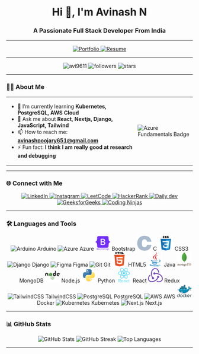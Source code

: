 
<h1 align="center">Hi 👋, I'm Avinash N</h1>
<h3 align="center">A Passionate Full Stack Developer From India</h3>

---

<p align="center">
  <a href="https://porfolioavi.web.app/" target="_blank">
    <img src="https://img.shields.io/badge/🌐%20View%20Portfolio-blue?style=for-the-badge" alt="Portfolio" />
  </a>
  <a href="https://drive.google.com/file/d/1cxsX1JpEHgDRGq-Qa8mThKyXNn_bAUyg/view?usp=drive_link" target="_blank">
    <img src="https://img.shields.io/badge/📄%20View%20Resume-green?style=for-the-badge" alt="Resume" />
  </a>
</p>

---

<p align="center">
  <img src="https://komarev.com/ghpvc/?username=avi9611&label=Profile%20views&color=0e75b6&style=flat" alt="avi9611" />
  <img src="https://img.shields.io/github/followers/avi9611?label=Followers&style=social" alt="followers" />
  <img src="https://img.shields.io/github/stars/avi9611?label=Stars&style=social" alt="stars" />
</p>

---

### 👨‍💻 About Me
<table>
  <tr>
    <td valign="top">

- 🌱 I’m currently learning **Kubernetes, PostgreSQL, AWS Cloud**  
- 💬 Ask me about **React, Nextjs, Django, JavaScript, Tailwind**  
- 📫 How to reach me: **avinashpoojary651@gmail.com**  
- ⚡ Fun fact: **I think I am really good at research and debugging**

</td>
<td>
  <img src="https://images.credly.com/size/340x340/images/be8fcaeb-c769-4858-b567-ffaaa73ce8cf/image.png" width="120" alt="Azure Fundamentals Badge" />
</td>
  </tr>
</table>

---


### 🌐 Connect with Me
<p align="center">
  <a href="https://linkedin.com/in/avinash-n-a99387286" target="_blank">
    <img src="https://img.shields.io/badge/LinkedIn-%230077B5.svg?style=for-the-badge&logo=linkedin&logoColor=white" alt="LinkedIn" />
  </a>
  <a href="https://instagram.com/_a_viii" target="_blank">
    <img src="https://img.shields.io/badge/Instagram-%23E4405F.svg?style=for-the-badge&logo=instagram&logoColor=white" alt="Instagram" />
  </a>
  <a href="https://leetcode.com/u/avinash516/" target="_blank">
    <img src="https://img.shields.io/badge/LeetCode-%23FFA116.svg?style=for-the-badge&logo=leetcode&logoColor=white" alt="LeetCode" />
  </a>
  <a href="https://www.hackerrank.com/profile/avinashpoojary61" target="_blank">
    <img src="https://img.shields.io/badge/HackerRank-%2320BE59.svg?style=for-the-badge&logo=hackerrank&logoColor=white" alt="HackerRank" />
  </a>
  <a href="https://app.daily.dev/avinashn" target="_blank">
    <img src="https://img.shields.io/badge/Daily.dev-%23000000.svg?style=for-the-badge&logo=daily.dev&logoColor=white" alt="Daily.dev" />
  </a>
  <a href="https://www.geeksforgeeks.org/user/avinashpomzls/" target="_blank">
    <img src="https://img.shields.io/badge/GeeksforGeeks-%2300C853.svg?style=for-the-badge&logo=geeksforgeeks&logoColor=white" alt="GeeksforGeeks" />
  </a>
  <a href="https://www.naukri.com/code360/profile/0fcf1d40-5584-43b3-99a4-68868ec8c89e" target="_blank">
    <img src="https://img.shields.io/badge/Coding Ninjas-%23FF5722.svg?style=for-the-badge&logo=codeninjas&logoColor=white" alt="Coding Ninjas" />
  </a>
</p>


---

### 🛠️ Languages and Tools
<div align="center">
  <img src="https://cdn.worldvectorlogo.com/logos/arduino-1.svg" alt="Arduino" width="40" height="40" /> <span>Arduino</span>
  <img src="https://www.vectorlogo.zone/logos/microsoft_azure/microsoft_azure-icon.svg" alt="Azure" width="40" height="40" /> <span>Azure</span>
  <img src="https://raw.githubusercontent.com/devicons/devicon/master/icons/bootstrap/bootstrap-plain-wordmark.svg" alt="Bootstrap" width="40" height="40" /> <span>Bootstrap</span>
  <img src="https://raw.githubusercontent.com/devicons/devicon/master/icons/c/c-original.svg" alt="C" width="40" height="40" /> <span>C</span>
  <img src="https://raw.githubusercontent.com/devicons/devicon/master/icons/css3/css3-original-wordmark.svg" alt="CSS3" width="40" height="40" /> <span>CSS3</span>
  <img src="https://cdn.worldvectorlogo.com/logos/django.svg" alt="Django" width="40" height="40" /> <span>Django</span>
  <img src="https://www.vectorlogo.zone/logos/figma/figma-icon.svg" alt="Figma" width="40" height="40" /> <span>Figma</span>
  <img src="https://www.vectorlogo.zone/logos/git-scm/git-scm-icon.svg" alt="Git" width="40" height="40" /> <span>Git</span>
  <img src="https://raw.githubusercontent.com/devicons/devicon/master/icons/html5/html5-original-wordmark.svg" alt="HTML5" width="40" height="40" /> <span>HTML5</span>
  <img src="https://raw.githubusercontent.com/devicons/devicon/master/icons/java/java-original.svg" alt="Java" width="40" height="40" /> <span>Java</span>
  <img src="https://raw.githubusercontent.com/devicons/devicon/master/icons/mongodb/mongodb-original-wordmark.svg" alt="MongoDB" width="40" height="40" /> <span>MongoDB</span>
  <img src="https://raw.githubusercontent.com/devicons/devicon/master/icons/nodejs/nodejs-original-wordmark.svg" alt="Node.js" width="40" height="40" /> <span>Node.js</span>
  <img src="https://raw.githubusercontent.com/devicons/devicon/master/icons/python/python-original.svg" alt="Python" width="40" height="40" /> <span>Python</span>
  <img src="https://raw.githubusercontent.com/devicons/devicon/master/icons/react/react-original-wordmark.svg" alt="React" width="40" height="40" /> <span>React</span>
  <img src="https://raw.githubusercontent.com/devicons/devicon/master/icons/redux/redux-original.svg" alt="Redux" width="40" height="40" /> <span>Redux</span>
  <img src="https://www.vectorlogo.zone/logos/tailwindcss/tailwindcss-icon.svg" alt="TailwindCSS" width="40" height="40" /> <span>TailwindCSS</span>
  <img src="https://www.vectorlogo.zone/logos/postgresql/postgresql-icon.svg" alt="PostgreSQL" width="40" height="40" /> <span>PostgreSQL</span>
  <img src="https://www.vectorlogo.zone/logos/amazon_aws/amazon_aws-icon.svg" alt="AWS" width="40" height="40" /> <span>AWS</span>
  <img src="https://raw.githubusercontent.com/devicons/devicon/master/icons/docker/docker-original-wordmark.svg" alt="Docker" width="40" height="40" /> <span>Docker</span>
  <img src="https://www.vectorlogo.zone/logos/kubernetes/kubernetes-icon.svg" alt="Kubernetes" width="40" height="40" /> <span>Kubernetes</span>
  <img src="https://cdn.worldvectorlogo.com/logos/nextjs-2.svg" alt="Next.js" width="40" height="40" /> <span>Next.js</span>
</div>


---

### 📊 GitHub Stats
<div align="center">
  <img src="https://github-readme-stats.vercel.app/api?username=avi9611&show_icons=true&locale=en&theme=radical" alt="GitHub Stats" />
  <img src="https://github-readme-streak-stats.herokuapp.com/?user=avi9611&theme=radical&cache_bust=1" alt="GitHub Streak" />
  <img src="https://github-readme-stats.vercel.app/api/top-langs?username=avi9611&show_icons=true&locale=en&layout=compact&theme=radical" alt="Top Languages" />
</div>


---

